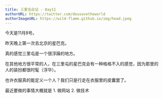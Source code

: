 ```yaml
---
title: 三里屯日记 - Day11
authorURL: https://twitter.com/dousavetheworld
authorImageURL: https://wild-flame.github.io/img/head.jpeg
---
```


今天是11月8号。

昨天晚上第一次去北京的星巴克。

真的感觉三里屯是一个很浮躁的地方。

在其他地方很平常的人，在三里屯的星巴克会有一种格格不入的感觉，因为那里的人的装扮都很时髦（浮华）。

也许衣服真的能定义一个人？我们只是行走在衣服里的皮囊罢了。

最近要做的事情大概就是 1. 做网站 2. 做技术
